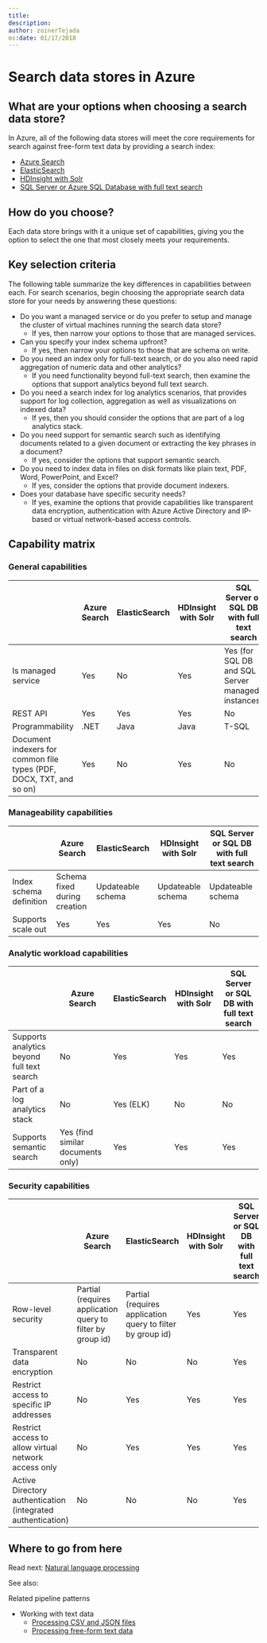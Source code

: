 ```yaml
---
title: 
description: 
author: zoinerTejada
ms:date: 01/17/2018
---
```


# Search data stores in Azure

## What are your options when choosing a search data store?
In Azure, all of the following data stores will meet the core requirements for search against free-form text data by providing a search index:
- [Azure Search](/azure/search/search-what-is-azure-search)
- [ElasticSearch](https://azuremarketplace.microsoft.com/marketplace/apps/elastic.elasticsearch?tab=Overview)
- [HDInsight with Solr](/azure/hdinsight/hdinsight-hadoop-solr-install-linux)
- [SQL Server or Azure SQL Database with full text search](/sql/relational-databases/search/full-text-search)

## How do you choose?
Each data store brings with it a unique set of capabilities, giving you the option to select the one that most closely meets your requirements. 

## Key selection criteria

The following table summarize the key differences in capabilities between each. <!--You might want to move this after the list. It may make more sense to introduce the questions, and then introduce the table with something like: "Based on your responses to the questions, the following table will help you select the choice that's right for you." or something along those lines. Also, BTW, this is one of the best decision making processes I've seen. Normally you get a table that tries to answer all the questions, but doesn't. Breaking it out this way is much easier to follow. -->For search scenarios, begin choosing the appropriate search data store for your needs by answering these questions:
- Do you want a managed service or do you prefer to setup and manage the cluster of virtual machines running the search data store?
    - If yes, then narrow your options to those that are managed services.
- Can you specify your index schema upfront?
    - If yes, then narrow your options to those that are schema on write.
- Do you need an index only for full-text search, or do you also need rapid aggregation of numeric data and other analytics?
    - If you need functionality beyond full-text search, then examine the options that support analytics beyond full text search.
- Do you need a search index for log analytics scenarios, that provides support for log collection, aggregation as well as visualizations on indexed data?
    - If yes, then you should consider the options that are part of a log analytics stack.
- Do you need support for semantic search such as identifying documents related to a given document or extracting the key phrases in a document?
    - If yes, consider the options that support semantic search.
- Do you need to index data in files on disk formats like plain text, PDF, Word, PowerPoint, and Excel?
    - If yes, consider the options that provide document indexers.
- Does your database have specific security needs?
    - If yes, examine the options that provide capabilities like transparent data encryption, authentication with Azure Active Directory and IP-based or virtual network&ndash;based access controls.

## Capability matrix

### General capabilities
| | Azure Search | ElasticSearch | HDInsight with Solr | SQL Server or SQL DB with full text search | 
| --- | --- | --- | --- | --- | 
| Is managed service | Yes | No | Yes | Yes (for SQL DB and SQL Server managed instances) |  
| REST API | Yes | Yes | Yes | No |
| Programmability | .NET | Java | Java | T-SQL | 
| Document indexers for common file types (PDF, DOCX, TXT, and so on) | Yes | No | Yes | No |

### Manageability capabilities
| | Azure Search | ElasticSearch | HDInsight with Solr | SQL Server or SQL DB with full text search | 
| --- | --- | --- | --- | --- |
| Index schema definition | Schema fixed during creation | Updateable schema | Updateable schema | Updateable schema |
| Supports scale out  | Yes | Yes | Yes | No |

### Analytic workload capabilities
| | Azure Search | ElasticSearch | HDInsight with Solr | SQL Server or SQL DB with full text search | 
| --- | --- | --- | --- | --- | 
| Supports analytics beyond full text search | No | Yes | Yes | Yes |
| Part of a log analytics stack | No | Yes (ELK) <!--Term familiar to the audience-->|  No | No |
| Supports semantic search | Yes (find similar documents only) | Yes | Yes | Yes | 

### Security capabilities
| | Azure Search | ElasticSearch | HDInsight with Solr | SQL Server or SQL DB with full text search | 
| --- | --- | --- | --- | --- | 
| Row-level security | Partial (requires application query to filter by group id) | Partial (requires application query to filter by group id) | Yes | Yes | 
| Transparent data encryption | No | No | No | Yes |  
| Restrict access to specific IP addresses | No | Yes | Yes | Yes |   
| Restrict access to allow virtual network access only | No | Yes | Yes | Yes |  
| Active Directory authentication (integrated authentication) | No | No | No | Yes | 

## Where to go from here
Read next: [Natural language processing](../technology-choices/natural-language-processing.md)

See also:

Related pipeline patterns
- Working with text data
    - [Processing CSV and JSON files](../pipeline-patterns/processing-csv-and-json-files.md)
    - [Processing free-form text data](../pipeline-patterns/processing-free-form-text.md)

